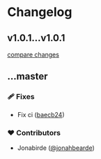 # Changelog


## v1.0.1...v1.0.1

[compare changes](https://github.com/jonahbearde/ozark-vue/compare/v1.0.1...v1.0.1)

## ...master


### 🩹 Fixes

- Fix ci ([baecb24](https://github.com/jonahbearde/ozark-vue/commit/baecb24))

### ❤️ Contributors

- Jonabirde ([@jonahbearde](http://github.com/jonahbearde))

